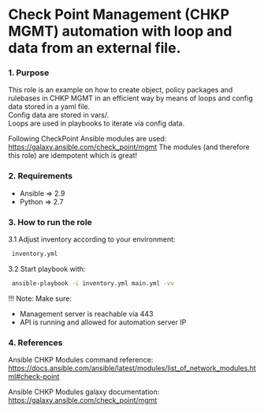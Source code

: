 # Check Point Management (CHKP MGMT) automation with loop and data from an external file.

### 1. Purpose
This role is an example on how to create object, policy packages and rulebases in CHKP MGMT in an efficient way by means of loops and config data stored in a yaml file.  
Config data are stored in vars/.  
Loops are used in playbooks to iterate via config data.  


Following CheckPoint Ansible modules are used:
https://galaxy.ansible.com/check_point/mgmt
The modules (and therefore this role) are idempotent which is great! 


### 2. Requirements
- Ansible => 2.9
- Python => 2.7


### 3. How to run the role 

3.1 Adjust inventory according to your environment:  
```bash
 inventory.yml
```

3.2 Start playbook with: 
```bash
 ansible-playbook -i inventory.yml main.yml -vv
```

!!! Note: 
Make sure:
- Management server is reachable via 443
- API is running and allowed for automation server IP



### 4. References
Ansible CHKP Modules command reference:   
https://docs.ansible.com/ansible/latest/modules/list_of_network_modules.html#check-point

Ansible CHKP Modules galaxy documentation:     
https://galaxy.ansible.com/check_point/mgmt